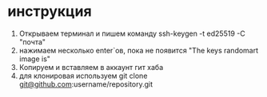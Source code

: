 # инструкция
1) Открываем терминал и пишем команду ssh-keygen -t ed25519 -C  "почта"
2) нажимаем несколько enter`ов, пока не появится "The keys randomart image is"
3) Копируем и вставляем в аккаунт гит хаба
4) для клонировая используем git clone git@github.com:username/repository.git
